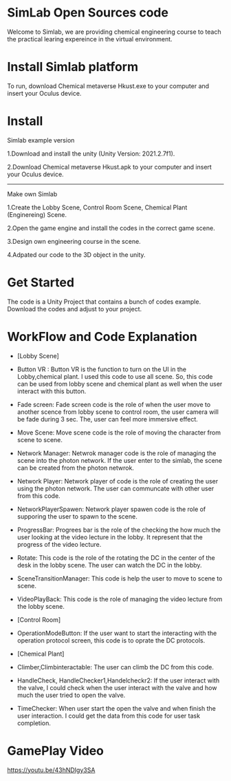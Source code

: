 # SimLab Open Sources code 
Welcome to Simlab, we are providing chemical engineering course to teach the practical learing expereince in the virtual environment. 

# Install Simlab platform
To run, download Chemical metaverse Hkust.exe to your computer and insert your Oculus device.

# Install

Simlab example version 

1.Download and install the unity (Unity Version: 2021.2.7f1). 

2.Download Chemical metaverse Hkust.apk to your computer and insert your Oculus device.

-------------------------------------------------------------------------------------------

Make own Simlab

1.Create the Lobby Scene, Control Room Scene, Chemical Plant (Enginereing) Scene.

2.Open the game engine and install the codes in the correct game scene.

3.Design own engineering course in the scene. 

4.Adpated our code to the 3D object in the unity. 

# Get Started 
The code is a Unity Project that contains a bunch of codes example. Download the codes and adjust to your project.

# WorkFlow and Code Explanation 

- [Lobby Scene] 

- Button VR : Button VR is the function to turn on the UI in the Lobby,chemical plant. I used this code to use all scene. So, this code can be used from lobby scene and chemical plant as well when the user interact with this button.
    
- Fade screen: Fade screen code is the role of when the user move to another scence from lobby scene to control room, the user camera will be fade during 3 sec. The, user can feel more immersive effect. 

- Move Scene: Move scene code is the role of moving the character from scene to scene.

- Network Manager: Netwrok manager code is the role of managing the scene into the photon network. If the user enter to the simlab, the scene can be created from the photon netwrok. 

- Network Player: Network player of code is the role of creating the user using the photon network. The user can communcate with other user from this code. 

- NetworkPlayerSpawen: Network player spawen code is the role of supporing the user to spawn to the scene.

- ProgressBar: Progrees bar is the role of the checking the how much the user looking
at the video lecture in the lobby. It represent that the progress of the video lecture.

- Rotate: This code is the role of the rotating the DC in the center of the desk in the lobby scene. The user can watch the DC in the lobby.  

- SceneTransitionManager: This code is help the user to move to scene to scene.

- VideoPlayBack: This code is the role of managing the video lecture from the lobby scene. 

- [Control Room] 

- OperationModeButton: If the user want to start the interacting with the operation protocol screen, this code is to oprate the DC protocols. 

- [Chemical Plant] 

- Climber,Climbinteractable: The user can climb the DC from this code. 

- HandleCheck, HandleChecker1,Handelcheckr2: If the user interact with the valve, I could check when the user interact with the valve and how much the user tried to open the valve. 

- TimeChecker: When user start the open the valve and when finish the user interaction. I could get the data from this code for user task completion.

  
# GamePlay Video
https://youtu.be/43hNDIgy3SA                




  
